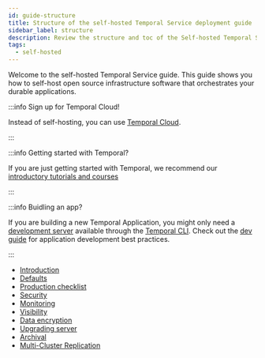 ```yaml
---
id: guide-structure
title: Structure of the self-hosted Temporal Service deployment guide
sidebar_label: structure
description: Review the structure and toc of the Self-hosted Temporal Service deployment guide
tags:
  - self-hosted
---
```


Welcome to the self-hosted Temporal Service guide.
This guide shows you how to self-host open source infrastructure software that orchestrates your durable applications.

:::info Sign up for Temporal Cloud!

Instead of self-hosting, you can use [Temporal Cloud](/cloud).

:::

:::info Getting started with Temporal?

If you are just getting started with Temporal, we recommend our [introductory tutorials and courses](https://learn.temporal.io)

:::

:::info Buidling an app?

If you are building a new Temporal Application, you might only need a [development server](/cli/start-dev-server) available through the [Temporal CLI](/concepts/what-is-the-temporal-cli).
Check out the [dev guide](/dev-guide) for application development best practices.

:::

- [Introduction](/self-hosted/setup)
- [Defaults](/self-hosted/platform-defaults)
- [Production checklist](/self-hosted/prod-checklist)
- [Security](/self-hosted/security-intro)
- [Monitoring](/self-hosted/prometheus-grafana-setup)
- [Visibility](/self-hosted/how-to-set-up-visibility-in-a-temporal-cluster)
- [Data encryption](/self-hosted/data-encryption)
- [Upgrading server](/self-hosted/how-to-upgrade-the-temporal-server-version)
- [Archival](/self-hosted/what-is-archival)
- [Multi-Cluster Replication](/self-hosted/what-is-multi-cluster-replication)
